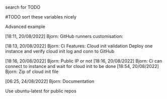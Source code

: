 search for TODO

#TODO sort these variables nicely

Advanced example

[18:11, 20/08/2022] Bjorn: GitHub runners customisation:

[18:13, 20/08/2022] Bjorn: Ci Features:
Cloud init validation
Deploy one instance and verify cloud init log and conn to GitHub

[18:16, 20/08/2022] Bjorn: Public IP or not
[18:16, 20/08/2022] Bjorn: Ci can connect to instance and wait for cloud init to be done
[18:54, 20/08/2022] Bjorn: Zip of cloud init file

[06:25, 24/08/2022] Bjorn: Documentation

Use ubuntu-latest for public repos
